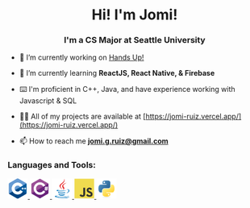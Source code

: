 <h1 align="center">Hi! I'm Jomi!</h1>
<h3 align="center">I'm a CS Major at Seattle University</h3>

- 🏥 I’m currently working on [Hands Up!](https://github.com/Samuriot/handsup)

- 🌱 I’m currently learning **ReactJS, React Native, & Firebase**

- ⌨️ I'm proficient in C++, Java, and have experience working with Javascript & SQL

- 👨‍💻 All of my projects are available at [https://jomi-ruiz.vercel.app/](https://jomi-ruiz.vercel.app/)

- 📫 How to reach me **jomi.g.ruiz@gmail.com**

<p align="left">
</p>

<h3 align="left">Languages and Tools:</h3>
<p align="left"> <a href="https://www.w3schools.com/cpp/" target="_blank" rel="noreferrer"> <img src="https://raw.githubusercontent.com/devicons/devicon/master/icons/cplusplus/cplusplus-original.svg" alt="cplusplus" width="40" height="40"/> </a> <a href="https://www.w3schools.com/cs/" target="_blank" rel="noreferrer"> <img src="https://raw.githubusercontent.com/devicons/devicon/master/icons/csharp/csharp-original.svg" alt="csharp" width="40" height="40"/> </a> <a href="https://www.java.com" target="_blank" rel="noreferrer"> <img src="https://raw.githubusercontent.com/devicons/devicon/master/icons/java/java-original.svg" alt="java" width="40" height="40"/> </a> <a href="https://developer.mozilla.org/en-US/docs/Web/JavaScript" target="_blank" rel="noreferrer"> <img src="https://raw.githubusercontent.com/devicons/devicon/master/icons/javascript/javascript-original.svg" alt="javascript" width="40" height="40"/> </a> <a href="https://www.python.org" target="_blank" rel="noreferrer"> <img src="https://raw.githubusercontent.com/devicons/devicon/master/icons/python/python-original.svg" alt="python" width="40" height="40"/> </a> </p>
